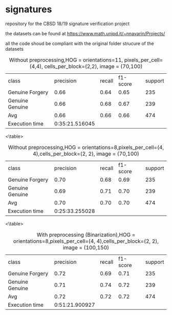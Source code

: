 # signatures
repository for the CBSD 18/19 signature verification project 

the datasets can be found at https://www.math.unipd.it/~nnavarin/Projects/

all the code shoud be compliant with the original folder strucure of the datasets


<table>
	<caption>Without preprocessing,HOG = orientations=11, pixels_per_cell=(4,4), cells_per_block=(2,2), image = (70,100)</caption>
        <tr>
		<td>
			class
		</td>
		<td>
			precision
		</td>
                <td>
			recall
		</td>
		<td>
			f1-score
		</td>
                <td>
			support
		</td>
        </tr> 
        <tr>
		<td>
			Genuine Forgery
		</td>
		<td>
			0.66
		</td>
                <td>
			0.64
		</td>
		<td>
			0.65
		</td>
                <td>
			235
		</td>
        </tr>
        <tr>
		<td>
			Genuine Genuine
		</td>
		<td>
			0.66
		</td>
                <td>
			0.68
		</td>
		<td>
			0.67
		</td>
                 <td>
			239
		</td>
        </tr>
        <tr>
		<td>
			Avg
		</td>
		<td>
			0.66
		</td>
                <td>
			0.66
		</td>
		<td>
			0.66
		</td>
                 <td>
			474
		</td>
        </tr>
        <tr>
		<td>
			Execution time
		</td>
		<td>
			0:35:21.516045
		</td>
        </tr>
 </table>
  
<table>
	<caption>Without preprocessing,HOG = orientations=8,pixels_per_cell=(4, 4),cells_per_block=(2, 2), image = (70,100)</caption>
        <tr>
		<td>
			class
		</td>
		<td>
			precision
		</td>
                <td>
			recall
		</td>
		<td>
			f1-score
		</td>
                <td>
			support
		</td>
        </tr> 
        <tr>
		<td>
			Genuine Forgery
		</td>
		<td>
			0.70
		</td>
                <td>
			0.68
		</td>
		<td>
			0.69
		</td>
                <td>
			235
		</td>
        </tr>
        <tr>
		<td>
			Genuine Genuine
		</td>
		<td>
			0.69
		</td>
                <td>
			0.71
		</td>
		<td>
			0.70
		</td>
                 <td>
			239
		</td>
        </tr>
        <tr>
		<td>
			Avg
		</td>
		<td>
			0.70
		</td>
                <td>
			0.70
		</td>
		<td>
			0.70
		</td>
                 <td>
			474
		</td>
        </tr>
        <tr>
		<td>
			Execution time
		</td>
		<td>
			0:25:33.255028
		</td>
        </tr>
 <\table>
	 
<table>
	<caption>With preprocessing (Binarization),HOG = orientations=8,pixels_per_cell=(4, 4),cells_per_block=(2, 2), image = (100,150)</caption>
        <tr>
		<td>
			class
		</td>
		<td>
			precision
		</td>
                <td>
			recall
		</td>
		<td>
			f1-score
		</td>
                <td>
			support
		</td>
        </tr> 
        <tr>
		<td>
			Genuine Forgery
		</td>
		<td>
			0.72
		</td>
                <td>
			0.69
		</td>
		<td>
			0.71
		</td>
                <td>
			235
		</td>
        </tr>
        <tr>
		<td>
			Genuine Genuine
		</td>
		<td>
			0.71
		</td>
                <td>
			0.74
		</td>
		<td>
			0.72
		</td>
                 <td>
			239
		</td>
        </tr>
        <tr>
		<td>
			Avg
		</td>
		<td>
			0.72
		</td>
                <td>
			0.72
		</td>
		<td>
			0.72
		</td>
                 <td>
			474
		</td>
        </tr>
        <tr>
		<td>
			Execution time
		</td>
		<td>
			0:51:21.900927
		</td>
        </tr>
 <\table>
	 	 
	 
  
